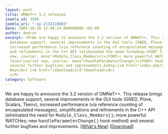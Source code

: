 ```yaml
---
layout: post
title: OMNeT++ 3.2 released
joomla_id: 3509
joomla_url: "-sp-2132118865"
date: 2005-10-20 12:40:24.000000000 +02:00
author: Andras
excerpt: <P>We are happy to announce the 3.2 version of OMNeT++. This release brings
  database support, several improvements in the GUI tools (GNED, Plove, Scalars, Tkenv),
  increased performance (via reference counting of encapsulated messages), simplifications
  and refinements in the C++ API (eliminated the need for&nbsp;<FONT face="courier
  new, courier, mono">Module_Class_Members()</FONT>; more powerful WATCHes; new <FONT
  face="courier new, courier, mono">handleParameterChange()</FONT> hook method) and
  several further bugfixes and improvements.&nbsp;[<A href="index.php?option=com_content&view=article&id=3441">What's
  New</A>] [<A href="/download/old">Download</A>]
  </P>
category: Software
---
```

<P>We are happy to announce the 3.2 version of OMNeT++. This release brings database support, several improvements in the GUI tools (GNED, Plove, Scalars, Tkenv), increased performance (via reference counting of encapsulated messages), simplifications and refinements in the C++ API (eliminated the need for&nbsp;<FONT face="courier new, courier, mono">Module_Class_Members()</FONT>; more powerful WATCHes; new <FONT face="courier new, courier, mono">handleParameterChange()</FONT> hook method) and several further bugfixes and improvements.&nbsp;[<A href="index.php?option=com_content&view=article&id=3441">What's New</A>] [<A href="/download/old">Download</A>] </P>

